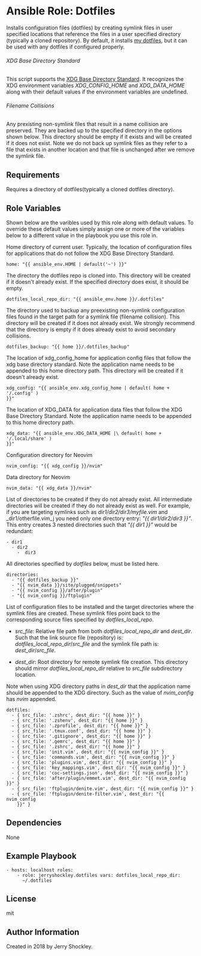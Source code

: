 # Ansible Role: Dotfiles

Installs configuration files (dotfiles) by creating symlink files in user
specified locations that reference the files in a user specified directory
(typically a cloned repository).  By default, it installs [my
dotfiles](https://github.com/JerryShockley/dotfiles), but it can be used with
any dotfiles if configured properly.

###### XDG Base Directory Standard

This script supports the [XDG Base Directory
Standard](https://standards.freedesktop.org/basedir-spec/basedir-spec-latest.html).
It recognizes the XDG environment variables _XDG_CONFIG_HOME_ and
_XDG_DATA_HOME_ along with their default values if the environment variables are
undefined.

###### Filename Collisions

Any prexisting non-symlink files that result in a name collision are preserved.
They are backed up to the specified directory in the options shown below. This
directory should be empty if it exists and will be created if it does not exist.
Note we do not back up symlink files as they refer to a file that exists in
another location and that file is unchanged after we remove the symlink file.

## Requirements

Requires a directory of dotfiles(typically a cloned dotfiles directory).

## Role Variables

Shown below are the varibles used by this role along with default values. To
override these default values simply assign one or more of the variables below
to a different value in the playbook you use this role in.


Home directory of current user. Typically, the location of configuration files
for applications that do not follow the XDG Base Directory Standard.

    home: "{{ ansible_env.HOME | default('~') }}"

The directory the dotfiles repo is cloned into. This directory will be created
if it doesn't already exist. If the specified directory does exist, it should be
  empty.

    dotfiles_local_repo_dir: "{{ ansible_env.home }}/.dotfiles"

The directory used to backup any preexisting non-symlink configuration files
found in the target path for a symlink file (filename collision). This directory
will be created if it does not already exist. We strongly recommend that the
directory is empty if it does already exist to avoid secondary collisions.

    dotfiles_backup: "{{ home }}/.dotfiles_backup"

The location of xdg_config_home for application config files that follow the xdg
base directory standard. Note the application name needs to be appended to this
home directory path. This directory will be created if it doesn't already exist.


    xdg_config: "{{ ansible_env.xdg_config_home | default( home + '/.config' )
    }}"

The location of XDG_DATA for application data files that follow the XDG Base
Directory Standard. Note the application name needs to be appended to this home
directory path.

    xdg_data: "{{ ansible_env.XDG_DATA_HOME |\ default( home + '/.local/share' )
    }}"

Configuration directory for Neovim

    nvim_config: "{{ xdg_config }}/nvim"

Data directory for Neovim

    nvim_data: "{{ xdg_data }}/nvim"

List of directories to be created if they do not already exist.  All
intermediate directories will be created if they do not already exist as well.
For example, if you are targeting symlinks such as _dir1/dir2/dir3/myfile.vim_
and _dir1/otherfile.vim_j you need only one directory entry: _"{{ dir1/dir2/dir3
}}"_. This entry creates 3 nested directories such that _"{{ dir1 }}"_ would be
redundant:

    - dir1
      - dir2
        -  dir3

All directories specified by _dotfiles_ below, must be listed here.

    directories:
      - "{{ dotfiles_backup }}"
      - "{{ nvim_data }}/site/plugged/snippets"
      - "{{ nvim_config }}/after/plugin"
      - "{{ nvim_config }}/ftplugin"

List of configuration files to be installed and the target directories where the
symlink files are created. These symlink files point back to the corresponding
source files specified by _dotfiles_local_repo_.

  - _src_file_: Relative file path from both _dotfiles_local_repo_dir_ and
    _dest_dir_. Such that the link source file (repository) is:
    _dotfiles_local_repo_dir_/_src_file_ and the symlink file path is:
    _dest_dir_/_src_file_.

  - _dest_dir_: Root directory for remote symlink file creation. This
    directory should mirror _dotfiles_local_repo_dir_ relative to _src_file_
    subdirectory location.

Note when using XDG directory paths in _dest_dir_ that the application name
should be appended to the XDG directory. Such as the value of _nvim_config_ has
_nvim_ appended.

    dotfiles:
      - { src_file: '.zshrc', dest_dir: "{{ home }}" }
      - { src_file: '.zshenv', dest_dir: "{{ home }}" }
      - { src_file: '.zprofile', dest_dir: "{{ home }}" }
      - { src_file: '.tmux.conf', dest_dir: "{{ home }}" }
      - { src_file: '.gitignore', dest_dir: "{{ home }}" }
      - { src_file: '.gemrc', dest_dir: "{{ home }}" }
      - { src_file: '.zshrc', dest_dir: "{{ home }}" }
      - { src_file: 'init.vim', dest_dir: "{{ nvim_config }}" }
      - { src_file: 'commands.vim', dest_dir: "{{ nvim_config }}" }
      - { src_file: 'plugins.vim', dest_dir: "{{ nvim_config }}" }
      - { src_file: 'key_mappings.vim', dest_dir: "{{ nvim_config }}" }
      - { src_file: 'coc-settings.json', dest_dir: "{{ nvim_config }}" }
      - { src_file: 'after/plugin/emmet.vim', dest_dir: "{{ nvim_config }}" }
      - { src_file: 'ftplugin/denite.vim', dest_dir: "{{ nvim_config }}" }
      - { src_file: 'ftplugin/denite-filter.vim', dest_dir: "{{ nvim_config
        }}" }

## Dependencies

None

## Example Playbook

    - hosts: localhost roles:
        - role: jerryshockley.dotfiles vars: dotfiles_local_repo_dir:
          ~/.dotfiles

## License

mit

## Author Information

Created in 2018 by Jerry Shockley.
